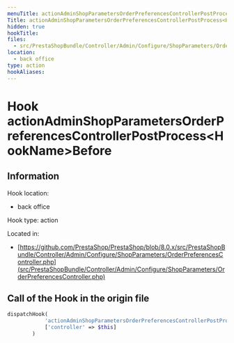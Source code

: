 ```yaml
---
menuTitle: actionAdminShopParametersOrderPreferencesControllerPostProcess<HookName>Before
Title: actionAdminShopParametersOrderPreferencesControllerPostProcess<HookName>Before
hidden: true
hookTitle: 
files:
  - src/PrestaShopBundle/Controller/Admin/Configure/ShopParameters/OrderPreferencesController.php
location:
  - back office
type: action
hookAliases:
---
```


# Hook actionAdminShopParametersOrderPreferencesControllerPostProcess&lt;HookName>Before

## Information

Hook location:
  - back office

Hook type: action

Located in: 
  - [https://github.com/PrestaShop/PrestaShop/blob/8.0.x/src/PrestaShopBundle/Controller/Admin/Configure/ShopParameters/OrderPreferencesController.php](src/PrestaShopBundle/Controller/Admin/Configure/ShopParameters/OrderPreferencesController.php)

## Call of the Hook in the origin file

```php
dispatchHook(
            'actionAdminShopParametersOrderPreferencesControllerPostProcess' . $hookName . 'Before',
            ['controller' => $this]
        )
```